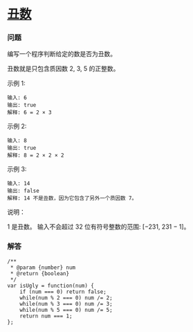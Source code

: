 # [丑数](https://leetcode-cn.com/problems/ugly-number)

### 问题

编写一个程序判断给定的数是否为丑数。

丑数就是只包含质因数 2, 3, 5 的正整数。

示例 1:

```
输入: 6
输出: true
解释: 6 = 2 × 3
```
示例 2:

```
输入: 8
输出: true
解释: 8 = 2 × 2 × 2
```
示例 3:

```
输入: 14
输出: false
解释: 14 不是丑数，因为它包含了另外一个质因数 7。
```
说明：

1 是丑数。
输入不会超过 32 位有符号整数的范围: [−231,  231 − 1]。

### 解答

```
/**
 * @param {number} num
 * @return {boolean}
 */
var isUgly = function(num) {
    if (num === 0) return false;
    while(num % 2 === 0) num /= 2;
    while(num % 3 === 0) num /= 3;
    while(num % 5 === 0) num /= 5;
    return num === 1;
};
```